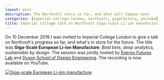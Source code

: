 ```yaml
---
layout: post
description: The Northvolt story so far, and what will happen next
categories: [imperial-college-london, northvolt, gigafactory, youtube]
title: Imperial College talk on Northvolt Giga-scale Li-ion manufacturing
---
```


On 10 December 2019 I was invited to Imperial College London to give a talk on Northvolt's progress so far, and what's in store for the future. The title was **Giga-Scale European Li-ion Manufacture**: *Bold bets, deep analytics, sustainable by design*. The session was jointly hosted by [Energy Futures Lab](https://www.imperial.ac.uk/energy-futures-lab/) and [Dyson School of Design Engineering](https://www.imperial.ac.uk/design-engineering/). The recording is now available on YouTube.

[![Giga-scale European Li-ion manufacture](https://img.youtube.com/vi/7DTMnF3EDBI/0.jpg)](https://www.youtube.com/watch?v=7DTMnF3EDBI "Giga-scale European Li-ion manufacture")

